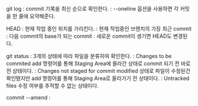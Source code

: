 git log
: commit 기록을 최신 순으로 확인한다.
: --oneline 옵션을 사용하면 각 커밋을 한 줄에 요약해준다.

HEAD
: 현재 작업 중인 위치를 가리킨다.
: 현재 작업중인 브랜치의 가장 최근 commit
: 다음 commit의 base가 되는 commit
: 새로운 commit이 생기면 HEAD도 변경된다.

git status
: 3개의 상태에 따라 파일을 분류히여 확인한다.
: Changes to be commited
add 명령어를 통해 Staging Area에 올라간 상태로 commit 되기 전 바로 전 상태이다.
: Changes not staged for commit
modified 상태로 파일이 수정된건 확인됐지만 add 명령어를 통해 Staging Area로 올라가기 전 상태이다.
: Untracked files
수정 여부를 추적할 수 없는 상태이다.

commit --amend
:
